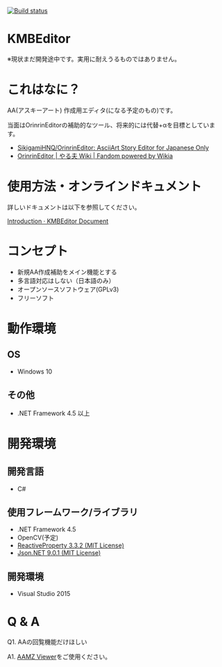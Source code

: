[![Build status](https://ci.appveyor.com/api/projects/status/7m2j8rd1ye54mmit?svg=true)](https://ci.appveyor.com/project/tar-bin/kmbeditor/build/artifacts)

KMBEditor
==

※現状まだ開発途中です。実用に耐えうるものではありません。

# これはなに？

AA(アスキーアート) 作成用エディタ(になる予定のもの)です。

当面はOrinrinEditorの補助的なツール、将来的には代替+αを目標としています。

+ [SikigamiHNQ/OrinrinEditor: AsciiArt Story Editor for Japanese Only](https://github.com/SikigamiHNQ/OrinrinEditor)
+ [OrinrinEditor | やる夫 Wiki | Fandom powered by Wikia](http://yaruo.wikia.com/wiki/OrinrinEditor)

# 使用方法・オンラインドキュメント
詳しいドキュメントは以下を参照してください。

[Introduction · KMBEditor Document](https://tar-bin.gitbooks.io/kmbeditor-document/content/)

# コンセプト

+ 新規AA作成補助をメイン機能とする
+ 多言語対応はしない（日本語のみ）
+ オープンソースソフトウェア(GPLv3)
+ フリーソフト

# 動作環境
## OS

+ Windows 10

## その他

+ .NET Framework 4.5 以上

# 開発環境
## 開発言語

+ C#

## 使用フレームワーク/ライブラリ

+ .NET Framework 4.5
+ OpenCV(予定)
+ [ReactiveProperty 3.3.2 (MIT License)](https://github.com/runceel/ReactiveProperty)
+ [Json.NET 9.0.1 (MIT License)](http://www.newtonsoft.com/json)

## 開発環境

+ Visual Studio 2015

# Q & A

Q1. AAの回覧機能だけほしい

A1. [AAMZ Viewer](http://aa.yaruyomi.com/)をご使用ください。